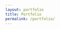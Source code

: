 ```yaml
---
layout: portfolio
title: Portfolio
permalink: /portfolio/
---
```


<!-- <br>
<a class="twitter-follow-button"
  href="https://twitter.com/virjog"
  data-show-count="true"
  data-size="large">
Follow @virjog
</a> -->